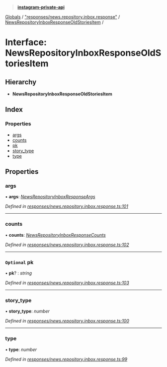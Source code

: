 > **[instagram-private-api](../README.md)**

[Globals](../globals.md) / ["responses/news.repository.inbox.response"](../modules/_responses_news_repository_inbox_response_.md) / [NewsRepositoryInboxResponseOldStoriesItem](_responses_news_repository_inbox_response_.newsrepositoryinboxresponseoldstoriesitem.md) /

# Interface: NewsRepositoryInboxResponseOldStoriesItem

## Hierarchy

* **NewsRepositoryInboxResponseOldStoriesItem**

## Index

### Properties

* [args](_responses_news_repository_inbox_response_.newsrepositoryinboxresponseoldstoriesitem.md#args)
* [counts](_responses_news_repository_inbox_response_.newsrepositoryinboxresponseoldstoriesitem.md#counts)
* [pk](_responses_news_repository_inbox_response_.newsrepositoryinboxresponseoldstoriesitem.md#optional-pk)
* [story_type](_responses_news_repository_inbox_response_.newsrepositoryinboxresponseoldstoriesitem.md#story_type)
* [type](_responses_news_repository_inbox_response_.newsrepositoryinboxresponseoldstoriesitem.md#type)

## Properties

###  args

• **args**: *[NewsRepositoryInboxResponseArgs](_responses_news_repository_inbox_response_.newsrepositoryinboxresponseargs.md)*

*Defined in [responses/news.repository.inbox.response.ts:101](https://github.com/Nerixyz/instagram-private-api/blob/e5037ee/src/responses/news.repository.inbox.response.ts#L101)*

___

###  counts

• **counts**: *[NewsRepositoryInboxResponseCounts](_responses_news_repository_inbox_response_.newsrepositoryinboxresponsecounts.md)*

*Defined in [responses/news.repository.inbox.response.ts:102](https://github.com/Nerixyz/instagram-private-api/blob/e5037ee/src/responses/news.repository.inbox.response.ts#L102)*

___

### `Optional` pk

• **pk**? : *string*

*Defined in [responses/news.repository.inbox.response.ts:103](https://github.com/Nerixyz/instagram-private-api/blob/e5037ee/src/responses/news.repository.inbox.response.ts#L103)*

___

###  story_type

• **story_type**: *number*

*Defined in [responses/news.repository.inbox.response.ts:100](https://github.com/Nerixyz/instagram-private-api/blob/e5037ee/src/responses/news.repository.inbox.response.ts#L100)*

___

###  type

• **type**: *number*

*Defined in [responses/news.repository.inbox.response.ts:99](https://github.com/Nerixyz/instagram-private-api/blob/e5037ee/src/responses/news.repository.inbox.response.ts#L99)*
